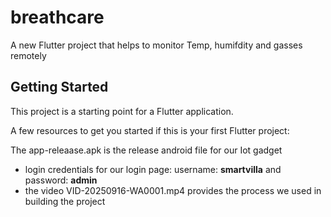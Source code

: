 # breathcare

A new Flutter  project that helps to  monitor Temp, humifdity and gasses remotely

## Getting Started

This project is a starting point for a Flutter application.

A few resources to get you started if this is your first Flutter project:

The app-releaase.apk is the release android file for our Iot gadget

- login credentials for our login page: username: **smartvilla** and password: **admin**
- the video VID-20250916-WA0001.mp4 provides the process we used in building the project
